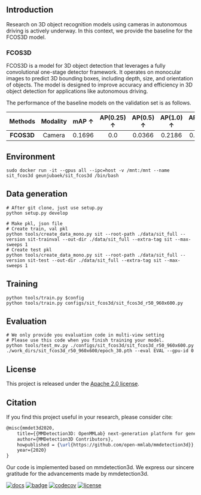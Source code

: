 

## Introduction
Research on 3D object recognition models using cameras in autonomous driving is actively underway. In this context, we provide the baseline for the FCOS3D model.

### FCOS3D
FCOS3D is a model for 3D object detection that leverages a fully convolutional one-stage detector framework. It operates on monocular images to predict 3D bounding boxes, including depth, size, and orientation of objects. The model is designed to improve accuracy and efficiency in 3D object detection for applications like autonomous driving.

The performance of the baseline models on the validation set is as follows.


|**Methods**|**Modality**|**mAP &uarr;**| **AP(0.25) &uarr;** |**AP(0.5) &uarr;** | **AP(1.0) &uarr;** | **AP(2.0) &uarr;** | **Pretrained** |
|:---:|:---:|:---:|:---:|:---:|:---:|:---:|:---:|
|**FCOS3D**|Camera| 0.1696 |0.0 | 0.0366 | 0.2186 | 0.4234 |<a href="https://drive.google.com/file/d/1RttgPBNatAI2Nm6po2IzvLQPS2rU3Y3-/view?usp=sharing">Gdrive</a>|


## Environment
```
sudo docker run -it --gpus all --ipc=host -v /mnt:/mnt --name sit_fcos3d geunjubaek/sit_fcos3d /bin/bash
```

## Data generation
```
# After git clone, just use setup.py 
python setup.py develop

# Make pkl, json file 
# Create train, val pkl 
python tools/create_data_mono.py sit --root-path ./data/sit_full --version sit-trainval --out-dir ./data/sit_full --extra-tag sit --max-sweeps 1
# Create test pkl
python tools/create_data_mono.py sit --root-path ./data/sit_full --version sit-test --out-dir ./data/sit_full --extra-tag sit --max-sweeps 1
```


## Training
```
python tools/train.py $config
python tools/train.py configs/sit_fcos3d/sit_fcos3d_r50_960x600.py
```

## Evaluation
```
# We only provide you evaluation code in multi-view setting
# Please use this code when you finish training your model.
python tools/test_mv.py ./configs/sit_fcos3d/sit_fcos3d_r50_960x600.py ./work_dirs/sit_fcos3d_r50_960x600/epoch_30.pth --eval EVAL --gpu-id 0 
```


## License

This project is released under the [Apache 2.0 license](LICENSE).



## Citation

If you find this project useful in your research, please consider cite:

```latex
@misc{mmdet3d2020,
    title={{MMDetection3D: OpenMMLab} next-generation platform for general {3D} object detection},
    author={MMDetection3D Contributors},
    howpublished = {\url{https://github.com/open-mmlab/mmdetection3d}},
    year={2020}
}
```


Our code is implemented based on mmdetection3d. We express our sincere gratitude for the advancements made by mmdetection3d.

[![docs](https://img.shields.io/badge/docs-latest-blue)](https://mmdetection3d.readthedocs.io/en/latest/)
[![badge](https://github.com/open-mmlab/mmdetection3d/workflows/build/badge.svg)](https://github.com/open-mmlab/mmdetection3d/actions)
[![codecov](https://codecov.io/gh/open-mmlab/mmdetection3d/branch/master/graph/badge.svg)](https://codecov.io/gh/open-mmlab/mmdetection3d)
[![license](https://img.shields.io/github/license/open-mmlab/mmdetection3d.svg)](https://github.com/open-mmlab/mmdetection3d/blob/master/LICENSE)

